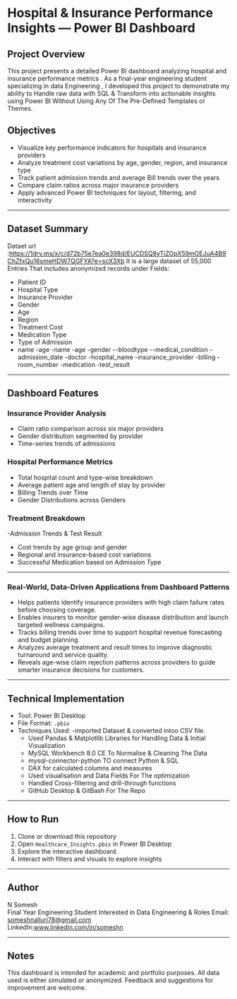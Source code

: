 # Hospital & Insurance Performance Insights — Power BI Dashboard

## Project Overview

This project presents a detailed Power BI dashboard analyzing hospital and insurance performance metrics .
As a final-year engineering student specializing in data Engineering , I developed this project to demonstrate my ability to Handle raw data with SQL & Transform into actionable insights using Power BI Without Using Any Of The Pre-Defined Templates or Themes.


## Objectives

- Visualize key performance indicators for hospitals and insurance providers
- Analyze treatment cost variations by age, gender, region, and insurance type
- Track patient admission trends and average Bill trends over the years 
- Compare claim ratios across major insurance providers
- Apply advanced Power BI techniques for layout, filtering, and interactivity

---

## Dataset Summary
Dataet url :https://1drv.ms/x/c/d72b75e7ea0e398d/EUCDSQ8yTiZOpX59mOEJuA4B9ChZfxQu16smeHDW7QGFYA?e=scX3Xb
It is a large dataset of 55,000 Entries  That  includes anonymized records under Fields:
- Patient ID  
- Hospital Type  
- Insurance Provider  
- Gender  
- Age  
- Region  
- Treatment Cost  
- Medication Type
- Type of Admission
- name
-age
-name
-age
-gender
--bloodtype
--medical_condition
-admission_date
-doctor
-hospital_name
-insurance_provider
-billing
-room_number
-medication
-test_result



---

## Dashboard Features

### Insurance Provider Analysis
- Claim ratio comparison across six major providers
- Gender distribution segmented by provider
- Time-series trends of admissions

### Hospital Performance Metrics
- Total hospital count and type-wise breakdown
- Average patient age and length of stay by provider
- Billing Trends over Time
- Gender Distributions across Genders

### Treatment Breakdown
-Admission Trends & Test Result
- Cost trends by age group and gender
- Regional and insurance-based cost variations
- Successful Medication based on Admission Type

---
### Real-World, Data-Driven Applications from Dashboard Patterns
- Helps patients identify insurance providers with high claim failure rates before choosing coverage.
- Enables insurers to monitor gender-wise disease distribution and launch targeted wellness campaigns.
- Tracks billing trends over time to support hospital revenue forecasting and budget planning.
- Analyzes average treatment and result times to improve diagnostic turnaround and service quality.
- Reveals age-wise claim rejection patterns across providers to guide smarter insurance decisions for customers.


---
## Technical Implementation

- Tool: Power BI Desktop  
- File Format: `.pbix`  
- Techniques Used:
  -imported Dataset & converted intoo CSV file.
  - Used Pandas & Matplotlib Libraries for Handling Data & Initial Visualization
  - MySQL Workbench 8.0 CE To Normalise & Cleaning The Data
  - mysql-connector-python TO connect Python & SQL 
  - DAX for calculated columns and measures
  - Used visualisation and Data Fields  For The optimization
  -  Handled Cross-filtering and drill-through functions
  - GitHub Desktop & GitBash For The Repo
  
---

## How to Run

1. Clone or download this repository  
2. Open `Healthcare_Insights.pbix` in Power BI Desktop  
3. Explore the interactive dashboard.  
4.  Interact with filters and visuals to explore insights 

---

## Author

N Somesh  
Final Year Engineering Student Interested in Data Engineering & Roles 
Email: someshnalluri78@gmail.com  
LinkedIn:www.linkedin.com/in/someshn

---

## Notes

This dashboard is intended for academic and portfolio purposes. All data used is either simulated or anonymized. Feedback and suggestions for improvement are welcome.

